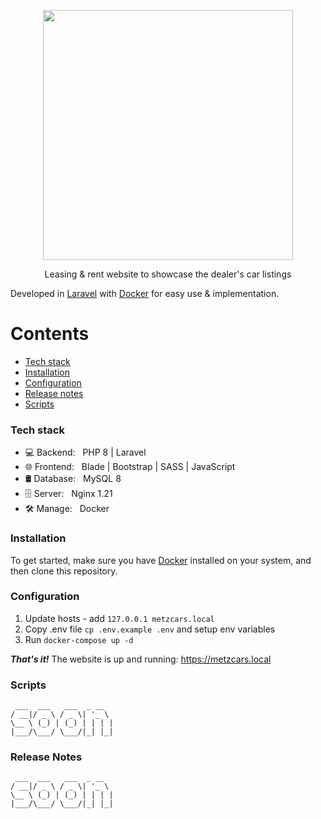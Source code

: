 <p align="center"><a href="https://metzcars.com" target="_blank"><img src="https://metzcars.com/logo/logo_lung.jpeg" width="400"></a></p>
<p align="center">Leasing & rent website to showcase the dealer's car listings</p>

Developed in [Laravel](https://github.com/laravel/laravel#readme) with [Docker](https://www.docker.com/) for easy use & implementation.

Contents
========

* [Tech stack](#tech-stack)
* [Installation](#installation)
* [Configuration](#configuration)
* [Release notes](#release-notes)
* [Scripts](#scripts)

### Tech stack

- 💻 Backend: &nbsp; PHP 8 | Laravel
- 🌐 Frontend: &nbsp; Blade | Bootstrap | SASS | JavaScript
- 🛢 Database: &nbsp; MySQL 8
- 🗄️ Server: &nbsp; Nginx 1.21
- 🛠️ Manage: &nbsp; Docker

### Installation

To get started, make sure you have [Docker](https://docs.docker.com/desktop/#download-and-install)
installed on your system, and then clone this repository.

### Configuration

1. Update hosts - add `127.0.0.1 metzcars.local`
2. Copy .env file `cp .env.example .env` and setup env variables
3. Run `docker-compose up -d`

***That's it!*** The website is up and running: https://metzcars.local

### Scripts

```
 ___  ___   ___  _ __  
/ __|/ _ \ / _ \| '_ \ 
\__ \ (_) | (_) | | | |
|___/\___/ \___/|_| |_|
```

### Release Notes

```
 ___  ___   ___  _ __  
/ __|/ _ \ / _ \| '_ \ 
\__ \ (_) | (_) | | | |
|___/\___/ \___/|_| |_|
```
